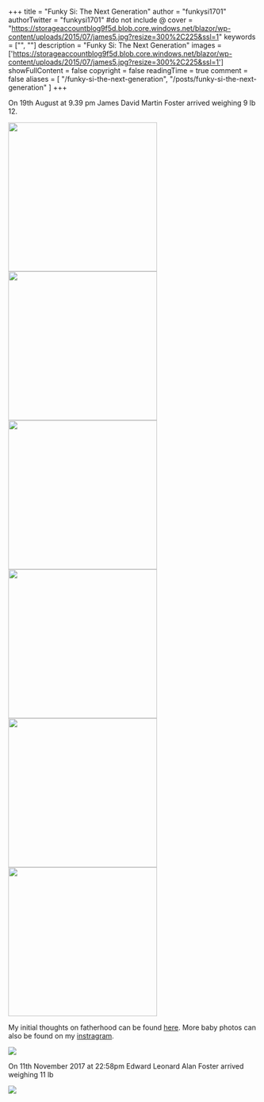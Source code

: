 +++
title = "Funky Si: The Next Generation"
author = "funkysi1701"
authorTwitter = "funkysi1701" #do not include @
cover = "https://storageaccountblog9f5d.blob.core.windows.net/blazor/wp-content/uploads/2015/07/james5.jpg?resize=300%2C225&ssl=1"
keywords = ["", ""]
description = "Funky Si: The Next Generation"
images = ['https://storageaccountblog9f5d.blob.core.windows.net/blazor/wp-content/uploads/2015/07/james5.jpg?resize=300%2C225&ssl=1']
showFullContent = false
copyright = false
readingTime = true
comment = false
aliases = [
    "/funky-si-the-next-generation",
    "/posts/funky-si-the-next-generation"
]
+++

On 19th August at 9.39 pm James David Martin Foster arrived weighing 9 lb 12.

<img src="https://storageaccountblog9f5d.blob.core.windows.net/blazor/wp-content/uploads/2015/07/james5.jpg?resize=300%2C225&ssl=1" width="300">
<img src="https://storageaccountblog9f5d.blob.core.windows.net/blazor/wp-content/uploads/2015/07/20150827_134624-e1442143961495.jpg?resize=300%2C169&ssl=1" width="300">
<img src="https://storageaccountblog9f5d.blob.core.windows.net/blazor/wp-content/uploads/2015/07/James.jpg?resize=300%2C165&ssl=1" width="300">
<img src="https://storageaccountblog9f5d.blob.core.windows.net/blazor/wp-content/uploads/2015/07/SAM_4939.jpg?resize=300%2C225&ssl=1" width="300">
<img src="https://storageaccountblog9f5d.blob.core.windows.net/blazor/wp-content/uploads/2015/07/COogcqtXAAAzZ7A.jpg?resize=300%2C300&ssl=1" width="300">
<img src="https://storageaccountblog9f5d.blob.core.windows.net/blazor/wp-content/uploads/2015/07/COZF5PjWUAAhcan.jpg?resize=300%2C300&ssl=1" width="300">

My initial thoughts on fatherhood can be found [here](https://www.funkysi1701.com/2015/09/03/baby-magic-and-becoming-a-father/). More baby photos can also be found on my [instragram](https://www.instagram.com/funkysi1701/).

![](https://storageaccountblog9f5d.blob.core.windows.net/blazor/wp-content/uploads/2015/07/twitter.jpg?resize=768%2C256&ssl=1)

On 11th November 2017 at 22:58pm Edward Leonard Alan Foster arrived weighing 11 lb

![](https://storageaccountblog9f5d.blob.core.windows.net/blazor/wp-content/uploads/2015/07/DSC_0376-e1510563039193.jpg?resize=225%2C300&ssl=1)